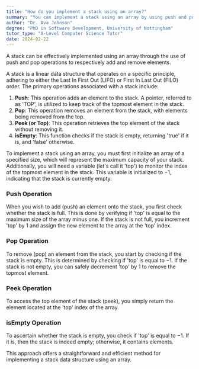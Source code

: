 ```yaml
---
title: "How do you implement a stack using an array?"
summary: "You can implement a stack using an array by using push and pop operations to add and remove elements respectively."
author: "Dr. Ava Johnson"
degree: "PhD in Software Development, University of Nottingham"
tutor_type: "A-Level Computer Science Tutor"
date: 2024-02-22
---
```


A stack can be effectively implemented using an array through the use of push and pop operations to respectively add and remove elements.

A stack is a linear data structure that operates on a specific principle, adhering to either the Last In First Out (LIFO) or First In Last Out (FILO) order. The primary operations associated with a stack include:

1. **Push**: This operation adds an element to the stack. A pointer, referred to as 'TOP', is utilized to keep track of the topmost element in the stack.
2. **Pop**: This operation removes an element from the stack, with elements being removed from the top.
3. **Peek (or Top)**: This operation retrieves the top element of the stack without removing it.
4. **isEmpty**: This function checks if the stack is empty, returning 'true' if it is, and 'false' otherwise.

To implement a stack using an array, you must first initialize an array of a specified size, which will represent the maximum capacity of your stack. Additionally, you will need a variable (let's call it 'top') to monitor the index of the topmost element in the stack. This variable is initialized to $-1$, indicating that the stack is currently empty.

### Push Operation
When you wish to add (push) an element onto the stack, you first check whether the stack is full. This is done by verifying if 'top' is equal to the maximum size of the array minus one. If the stack is not full, you increment 'top' by $1$ and assign the new element to the array at the 'top' index.

### Pop Operation
To remove (pop) an element from the stack, you start by checking if the stack is empty. This is determined by checking if 'top' is equal to $-1$. If the stack is not empty, you can safely decrement 'top' by $1$ to remove the topmost element.

### Peek Operation
To access the top element of the stack (peek), you simply return the element located at the 'top' index of the array.

### isEmpty Operation
To ascertain whether the stack is empty, you check if 'top' is equal to $-1$. If it is, then the stack is indeed empty; otherwise, it contains elements.

This approach offers a straightforward and efficient method for implementing a stack data structure using an array.
    
